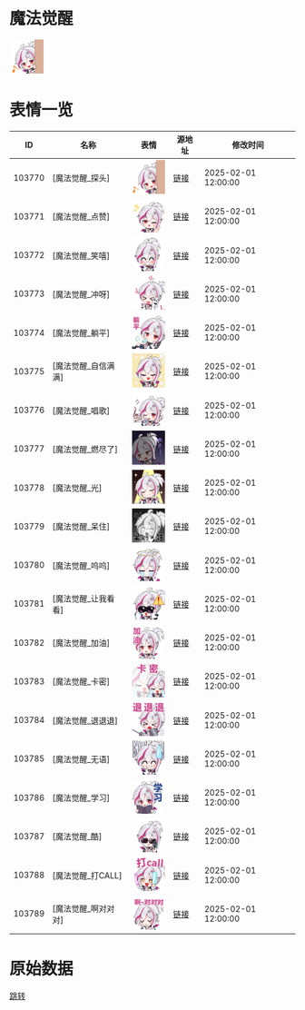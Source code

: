 # 魔法觉醒

<img src="./cover.png" height="60" alt="cover" />

# 表情一览

|ID|名称|表情|源地址|修改时间|
|----|----|----|----|----|
|103770|[魔法觉醒_探头]|<img src="./pic/103770_%5B魔法觉醒_探头%5D.png" height="60" alt="探头"/>|[链接](https://i0.hdslb.com/bfs/garb/f5d2baf68f1b166881c8576a8a308273614993fd.png)|2025-02-01 12:00:00|
|103771|[魔法觉醒_点赞]|<img src="./pic/103771_%5B魔法觉醒_点赞%5D.png" height="60" alt="点赞"/>|[链接](https://i0.hdslb.com/bfs/garb/3356d46d14eab62659d88f3564a321782bd43f5e.png)|2025-02-01 12:00:00|
|103772|[魔法觉醒_笑嘻]|<img src="./pic/103772_%5B魔法觉醒_笑嘻%5D.png" height="60" alt="笑嘻"/>|[链接](https://i0.hdslb.com/bfs/garb/6783fac99d1b0d0e664ac185485f1d1181ff4c27.png)|2025-02-01 12:00:00|
|103773|[魔法觉醒_冲呀]|<img src="./pic/103773_%5B魔法觉醒_冲呀%5D.png" height="60" alt="冲呀"/>|[链接](https://i0.hdslb.com/bfs/garb/f810a1de719098ac5b527745589991116d08b614.png)|2025-02-01 12:00:00|
|103774|[魔法觉醒_躺平]|<img src="./pic/103774_%5B魔法觉醒_躺平%5D.png" height="60" alt="躺平"/>|[链接](https://i0.hdslb.com/bfs/garb/041268276d7862e9e7ed97d1c6e75e2f61597ccd.png)|2025-02-01 12:00:00|
|103775|[魔法觉醒_自信满满]|<img src="./pic/103775_%5B魔法觉醒_自信满满%5D.png" height="60" alt="自信满满"/>|[链接](https://i0.hdslb.com/bfs/garb/9be262151272f77a3f2915f6677b1c26e3d5c374.png)|2025-02-01 12:00:00|
|103776|[魔法觉醒_唱歌]|<img src="./pic/103776_%5B魔法觉醒_唱歌%5D.png" height="60" alt="唱歌"/>|[链接](https://i0.hdslb.com/bfs/garb/7a3c7afc76abc7153a1e677ba86f2fdee074c6c0.png)|2025-02-01 12:00:00|
|103777|[魔法觉醒_燃尽了]|<img src="./pic/103777_%5B魔法觉醒_燃尽了%5D.png" height="60" alt="燃尽了"/>|[链接](https://i0.hdslb.com/bfs/garb/baf04764ab566a2a2cceaf69710f0461ebbaac23.png)|2025-02-01 12:00:00|
|103778|[魔法觉醒_光]|<img src="./pic/103778_%5B魔法觉醒_光%5D.png" height="60" alt="光"/>|[链接](https://i0.hdslb.com/bfs/garb/665660003a65b24eb5f7b174929f185050716e05.png)|2025-02-01 12:00:00|
|103779|[魔法觉醒_呆住]|<img src="./pic/103779_%5B魔法觉醒_呆住%5D.png" height="60" alt="呆住"/>|[链接](https://i0.hdslb.com/bfs/garb/b7a333c1c3b2474532dcaeb82dd090015e15b06f.png)|2025-02-01 12:00:00|
|103780|[魔法觉醒_呜呜]|<img src="./pic/103780_%5B魔法觉醒_呜呜%5D.png" height="60" alt="呜呜"/>|[链接](https://i0.hdslb.com/bfs/garb/62db01f0b64607889dfe7c7e624838b6d68737ea.png)|2025-02-01 12:00:00|
|103781|[魔法觉醒_让我看看]|<img src="./pic/103781_%5B魔法觉醒_让我看看%5D.png" height="60" alt="让我看看"/>|[链接](https://i0.hdslb.com/bfs/garb/c1667befcb3fe934ac06f82c466b3fd636106da3.png)|2025-02-01 12:00:00|
|103782|[魔法觉醒_加油]|<img src="./pic/103782_%5B魔法觉醒_加油%5D.png" height="60" alt="加油"/>|[链接](https://i0.hdslb.com/bfs/garb/1abeb2b64c9764522de084c8b898a2802f36330d.png)|2025-02-01 12:00:00|
|103783|[魔法觉醒_卡密]|<img src="./pic/103783_%5B魔法觉醒_卡密%5D.png" height="60" alt="卡密"/>|[链接](https://i0.hdslb.com/bfs/garb/802b1d30fe7b36903ea9d8a64a880de86505e478.png)|2025-02-01 12:00:00|
|103784|[魔法觉醒_退退退]|<img src="./pic/103784_%5B魔法觉醒_退退退%5D.png" height="60" alt="退退退"/>|[链接](https://i0.hdslb.com/bfs/garb/6b78ab27ffde265fe5280ab3999cba9578160ff6.png)|2025-02-01 12:00:00|
|103785|[魔法觉醒_无语]|<img src="./pic/103785_%5B魔法觉醒_无语%5D.png" height="60" alt="无语"/>|[链接](https://i0.hdslb.com/bfs/garb/dfffb7fc9621db3d99bf4337ede2bbe3a493a6f7.png)|2025-02-01 12:00:00|
|103786|[魔法觉醒_学习]|<img src="./pic/103786_%5B魔法觉醒_学习%5D.png" height="60" alt="学习"/>|[链接](https://i0.hdslb.com/bfs/garb/737226ee3dacf00276dd80c89693b050f921300c.png)|2025-02-01 12:00:00|
|103787|[魔法觉醒_酷]|<img src="./pic/103787_%5B魔法觉醒_酷%5D.png" height="60" alt="酷"/>|[链接](https://i0.hdslb.com/bfs/garb/4a8f0ef8ce6c1f1a10204d5411e9f4b8abca90f9.png)|2025-02-01 12:00:00|
|103788|[魔法觉醒_打CALL]|<img src="./pic/103788_%5B魔法觉醒_打CALL%5D.png" height="60" alt="打CALL"/>|[链接](https://i0.hdslb.com/bfs/garb/b62c5a09c29437b56a27bc34c10aded436a011da.png)|2025-02-01 12:00:00|
|103789|[魔法觉醒_啊对对对]|<img src="./pic/103789_%5B魔法觉醒_啊对对对%5D.png" height="60" alt="啊对对对"/>|[链接](https://i0.hdslb.com/bfs/garb/e717de34838fe5907ed820f9f9acd817c4ded4a2.png)|2025-02-01 12:00:00|

# 原始数据

[跳转](./raw.json)

